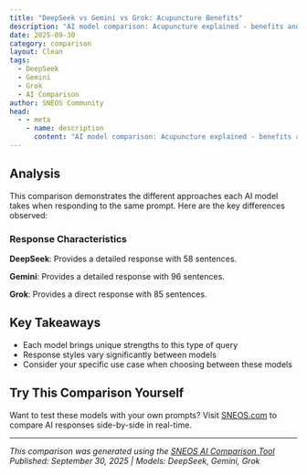 ```yaml
---
title: "DeepSeek vs Gemini vs Grok: Acupuncture Benefits"
description: "AI model comparison: Acupuncture explained - benefits and what to expect..."
date: 2025-09-30
category: comparison
layout: Clean
tags:
  - DeepSeek
  - Gemini
  - Grok
  - AI Comparison
author: SNEOS Community
head:
  - - meta
    - name: description
      content: "AI model comparison: Acupuncture explained - benefits and what to expect..."
---
```


<ChatComparison
  title="DeepSeek vs Gemini vs Grok: Acupuncture Benefits"
  prompt="Acupuncture explained - benefits and what to expect"
  :responses='{
    "DeepSeek": "Of course. Here is a comprehensive explanation of acupuncture, covering its principles, benefits, and what you can expect during a session.\n\n### What is Acupuncture?\n\nAcupuncture is a key component of Traditional Chinese Medicine (TCM), a system of healing that dates back thousands of years. It is based on the concept that a vital energy, called **Qi** (pronounced \u0022chee\u0022), flows through the body along specific pathways known as **meridians**.\n\nAccording to TCM theory, illness and pain occur when the flow of Qi is blocked, deficient, or unbalanced\u2014much like a kink in a garden hose. Acupuncture aims to restore the smooth flow of Qi, thereby restoring health and promoting the body\u0027s natural ability to heal itself.\n\nFrom a modern scientific perspective, acupuncture is thought to work by:\n*   **Stimulating Nerves:** The needles stimulate sensory nerves under the skin and in the muscles. This sends signals to the brain to release natural pain-relieving chemicals like endorphins and neurotransmitters.\n*   **Increasing Blood Flow:** The \u0022micro-trauma\u0022 of the needle can increase blood circulation to the local area, promoting healing and reducing inflammation.\n*   **Modulating Brain Activity:** fMRI studies have shown that acupuncture can calm areas of the brain associated with pain processing and activate areas involved in rest and healing.\n\n---\n\n### The Benefits of Acupuncture\n\nAcupuncture is recognized by major health institutions, including the World Health Organization (WHO) and the National Institutes of Health (NIH), for its effectiveness in treating a wide range of conditions. It is most well-known for pain relief but has many other applications.\n\n**1. Pain Management:**\n*   Chronic lower back pain\n*   Neck pain and stiffness\n*   Osteoarthritis (especially of the knee)\n*   Headaches and migraines\n*   Facial pain (like TMJ)\n*   Tendonitis\n\n**2. Mental and Emotional Well-being:**\n*   Reducing stress and anxiety\n*   Alleviating symptoms of depression\n*   Improving sleep quality and treating insomnia\n*   Managing fatigue and boosting energy\n\n**3. Women\u0027s Health:**\n*   Menstrual cramps and irregular periods\n*   Symptoms of menopause (hot flashes, night sweats)\n*   Morning sickness\n*   Supporting fertility (often used alongside IVF)\n\n**4. Digestive Health:**\n*   Irritable Bowel Syndrome (IBS)\n*   Indigestion and nausea\n\n**5. Other Common Uses:**\n*   Reducing side effects of cancer treatment (like nausea from chemotherapy)\n*   Supporting recovery from strokes\n*   Allergic rhinitis (hay fever)\n*   General wellness and preventive care\n\n---\n\n### What to Expect During Your First Acupuncture Session\n\nA typical first appointment lasts 60 to 90 minutes, while follow-ups are usually 45-60 minutes.\n\n**Step 1: The Comprehensive Consultation**\nYour acupuncturist will begin by asking detailed questions about your main complaint, overall health, lifestyle, diet, sleep, and emotional state. In TCM, everything is connected, so they are building a complete picture of your \u0022pattern of disharmony.\u0022\n\n**Step 2: Diagnosis**\nThe acupuncturist will use traditional diagnostic techniques:\n*   **Looking:** They may examine your tongue, as its color, coating, and shape are considered important diagnostic indicators.\n*   **Listening:** To the sound of your voice and your breathing.\n*   **Touching:** They will feel the pulses on both of your wrists. In TCM, there are six different pulse positions that correspond to different organs and meridians.\n\n**Step 3: The Treatment**\n*   You will lie down on a comfortable treatment table, either on your back, front, or side, depending on where the needles will be placed.\n*   The acupuncturist will use **single-use, sterile, disposable needles** that are as fine as a strand of hair (much thinner than a hypodermic needle).\n*   The acupuncturist will tap the needles into specific points on your body. The depth of insertion varies but is typically very shallow.\n\n**What Does It Feel Like?**\nYou may feel a brief, slight prick, but it is generally not painful. As the needle reaches the correct depth, you might feel a unique sensation called **\u0022De Qi\u0022** (arrival of Qi). This can feel like a dull ache, a heavy, numb, or tingling sensation, or a slight warmth around the needle. This sensation is considered a sign that the treatment is working.\n\n**Step 4: Resting with the Needles**\n*   Once the needles are in place, you will rest quietly for 15 to 30 minutes.\n*   This is often the most enjoyable part. Most people feel deeply relaxed, and many even fall asleep. Soft music may be playing, and the room is typically kept at a comfortable temperature.\n\n**Step 5: Needle Removal and Follow-up**\n*   The needles are removed painlessly. You might not even feel them coming out.\n*   Your acupuncturist will discuss their findings, suggest a treatment plan (e.g., \u0022Let\u0027s start with weekly sessions for 4-6 weeks\u0022), and may offer dietary or lifestyle advice based on TCM principles.\n\n### After Your Session\n\n*   **Immediate Feelings:** It\u0027s common to feel incredibly relaxed and calm. Some people feel a burst of energy, while others may feel a little tired. Both are normal.\n*   **Drink Water:** Stay hydrated to help your body process the treatment.\n*   **Listen to Your Body:** Avoid strenuous exercise, alcohol, and heavy meals for a few hours after your session.\n*   **Healing Process:** Symptoms may improve immediately, or it may take a day or two. Sometimes, symptoms can feel slightly worse for a short period before they improve, which is often a sign that the body is responding.\n\n### Important Considerations\n\n*   **Credentials:** Always seek a qualified, licensed acupuncturist (L.Ac.) or a medical doctor (MD or DO) with certified training in acupuncture.\n*   **Safety:** When performed by a trained professional using sterile needles, acupuncture is extremely safe. Minor side effects like slight bruising or spotting can occur but are rare.\n*   **Communication:** Always inform your acupuncturist of any medical conditions or if you are pregnant.\n\nAcupuncture is a journey into a holistic model of health. It empowers your body\u0027s own healing mechanisms and can be a profoundly effective tool for achieving balance and well-being.",
    "Gemini": "Okay, let\u0027s explore acupuncture! Here\u0027s a breakdown of what it is, its potential benefits, and what you can expect during a session.\n\n**What is Acupuncture?**\n\n*   **Traditional Chinese Medicine (TCM) Origin:** Acupuncture is a core component of TCM, a holistic healthcare system that has been practiced for thousands of years.\n*   **Meridians and Qi (pronounced \u0022chee\u0022):** TCM posits that vital energy, called \u0022Qi,\u0022 flows through pathways in the body called meridians. These meridians are thought to be interconnected and associated with specific organs or functions.\n*   **Balancing Qi:** According to TCM, imbalances or blockages in the flow of Qi can lead to pain, illness, and dysfunction. Acupuncture aims to restore the proper flow of Qi by stimulating specific points along these meridians.\n*   **Needles:** Acupuncture involves the insertion of very thin, sterile, single-use needles into specific points on the body. These needles are typically made of stainless steel.\n*   **Point Selection:** Acupuncturists choose acupuncture points based on a thorough assessment of your health history, symptoms, and a physical examination (including pulse and tongue diagnosis in TCM).\n*   **Modern Science Perspective:** While the TCM explanation relies on Qi, modern research suggests that acupuncture may work through several mechanisms:\n    *   **Stimulating the Nervous System:** Acupuncture may trigger the release of endorphins (natural pain relievers), neurotransmitters (brain chemicals that regulate mood and other functions), and hormones.\n    *   **Improving Circulation:** It may enhance blood flow to the treated areas, promoting healing and reducing inflammation.\n    *   **Releasing Muscle Tension:** It can help relax muscles and relieve muscle spasms.\n    *   **Modulating the Immune System:** There\u0027s some evidence it can influence immune responses.\n\n**Potential Benefits of Acupuncture:**\n\nAcupuncture has been studied for a wide range of conditions.  Keep in mind that the evidence supporting its effectiveness varies depending on the condition. Some of the most common and well-researched uses include:\n\n*   **Pain Management:**\n    *   **Chronic Pain:** Back pain, neck pain, osteoarthritis, knee pain, fibromyalgia, headaches (including migraines and tension headaches).  Acupuncture is often used as part of an integrated pain management approach.\n    *   **Postoperative Pain:**  Can help reduce pain after surgery.\n    *   **Dental Pain:** Sometimes used for dental pain and temporomandibular joint (TMJ) disorders.\n*   **Nausea and Vomiting:**\n    *   **Chemotherapy-Induced Nausea:** Acupuncture (and acupressure) can be helpful in managing nausea and vomiting caused by chemotherapy.\n    *   **Postoperative Nausea:**  May reduce nausea after surgery.\n    *   **Morning Sickness:** Can be used to alleviate nausea during pregnancy (but consult with your doctor).\n*   **Fertility and Reproductive Health:**\n    *   **Infertility:**  Some studies suggest acupuncture may improve fertility outcomes, particularly when used in conjunction with other fertility treatments like IVF. It is believed to help regulate hormones, improve blood flow to the reproductive organs, and reduce stress.\n    *   **Menstrual Problems:**  Can be used to address irregular periods, PMS, and painful periods.\n*   **Mental and Emotional Well-being:**\n    *   **Anxiety and Stress:** Acupuncture can have a calming effect and help reduce symptoms of anxiety and stress.\n    *   **Depression:** Some evidence suggests it may be a helpful adjunct to conventional depression treatment.\n*   **Other Conditions:**\n    *   **Allergies:** Some people find it helpful for managing allergy symptoms.\n    *   **Respiratory Conditions:** Asthma, bronchitis (may provide some relief, but should not replace conventional medical treatment).\n    *   **Stroke Rehabilitation:**  Can be used as part of a comprehensive rehabilitation program.\n    *   **Addiction:**  Sometimes used as a complementary therapy in addiction treatment (e.g., smoking cessation).\n    *   **Bell\u0027s Palsy:** Acupuncture may improve recovery.\n\n**Important Considerations:**\n\n*   **Evidence Varies:** It\u0027s crucial to understand that the scientific evidence supporting acupuncture\u0027s effectiveness is stronger for some conditions than others. Talk to your doctor about whether acupuncture is a suitable treatment option for your specific health concerns.\n*   **Not a Cure-All:** Acupuncture is not a substitute for conventional medical care. It is often used as a complementary therapy, meaning it\u0027s used in conjunction with other treatments.\n*   **Realistic Expectations:**  Be realistic about what acupuncture can achieve.  It may not completely eliminate your symptoms, but it may help to reduce pain, improve function, and enhance your overall well-being.\n*   **Individual Response:** Everyone responds to acupuncture differently. Some people experience immediate relief, while others may need several sessions to see noticeable improvements.\n\n**What to Expect During an Acupuncture Session:**\n\n1.  **Initial Consultation:**\n    *   **Health History:** The acupuncturist will ask you detailed questions about your medical history, lifestyle, diet, sleep, and emotional state.\n    *   **Physical Examination:** They will likely perform a physical examination, which may include:\n        *   **Pulse Diagnosis:** Feeling the quality and strength of your pulses at different points on your wrists.\n        *   **Tongue Diagnosis:** Observing the color, shape, and coating of your tongue.\n        *   **Palpation:** Feeling for areas of tenderness or tension in your body.\n    *   **Diagnosis and Treatment Plan:** Based on the consultation, the acupuncturist will develop a TCM diagnosis and a treatment plan tailored to your specific needs.\n\n2.  **The Acupuncture Treatment:**\n    *   **Preparation:** You\u0027ll typically lie down on a comfortable treatment table. The acupuncturist will clean the areas where the needles will be inserted.\n    *   **Needle Insertion:** The acupuncturist will gently insert thin, sterile needles into specific acupuncture points. You may feel a brief, mild sensation like a pinch or tingling. Many people report feeling little to no discomfort.\n    *   **Needle Sensation (De Qi):** After the needles are inserted, you may experience a sensation called \u0022De Qi.\u0022 This can feel like a dull ache, heaviness, tingling, or warmth around the needle. It\u0027s often considered a sign that the treatment is working.\n    *   **Needle Retention:** The needles will typically remain in place for 20-40 minutes, depending on the treatment plan. During this time, you\u0027ll usually relax quietly. Some acupuncturists may use heat lamps or other techniques to enhance the treatment.\n    *   **Needle Removal:** The acupuncturist will carefully remove the needles.\n\n3.  **After the Treatment:**\n    *   **Relaxation:** It\u0027s common to feel relaxed and calm after an acupuncture session.\n    *   **Possible Side Effects:** Some people experience mild side effects, such as soreness, bruising, or slight bleeding at the needle insertion sites. These are usually temporary.\n    *   **Follow-Up:** Your acupuncturist will discuss a follow-up plan, which may involve a series of treatments over several weeks or months.\n    *   **Lifestyle Recommendations:** They may also offer recommendations for diet, exercise, or other lifestyle changes to support your healing.\n\n**Finding a Qualified Acupuncturist:**\n\n*   **Licensing and Certification:** In most countries and regions, acupuncturists are required to be licensed or certified. Look for a practitioner who is licensed in your area.\n*   **Training and Experience:**  In the USA, most licensed acupuncturists have completed a master\u0027s or doctoral degree in acupuncture or Oriental medicine.  Ask about their training and experience.\n*   **Specialization:** Some acupuncturists specialize in specific areas, such as pain management, fertility, or sports medicine.\n*   **Referrals:** Ask your doctor, friends, or family members for referrals.\n*   **Initial Consultation:** Schedule a brief consultation with the acupuncturist to discuss your health concerns and ask questions.\n*   **Comfort Level:** Choose an acupuncturist with whom you feel comfortable and trust.\n\n**Safety:**\n\nAcupuncture is generally considered safe when performed by a qualified and licensed practitioner using sterile needles. However, like any medical procedure, there are potential risks:\n\n*   **Soreness or Bruising:** These are the most common side effects and are usually mild and temporary.\n*   **Infection:** The risk of infection is very low when sterile, single-use needles are used.\n*   **Bleeding:**  Minor bleeding can occur at the needle insertion sites, especially if you are taking blood thinners.\n*   **Pneumothorax (Collapsed Lung):** This is a rare but serious complication that can occur if a needle is inserted too deeply into the chest.  It\u0027s important to choose a qualified acupuncturist who is knowledgeable about anatomy and proper needle technique.\n*   **Nerve Damage:**  Extremely rare.\n\n**Contraindications:**\n\nAcupuncture may not be appropriate for everyone. Talk to your doctor before trying acupuncture if you have any of the following conditions:\n\n*   **Bleeding Disorders:** (e.g., hemophilia)\n*   **Pacemaker:**  Acupuncture near the pacemaker site should be avoided.\n*   **Pregnancy:**  Some acupuncture points should be avoided during pregnancy. Make sure your acupuncturist is experienced in treating pregnant women.\n*   **Skin Infections:** Avoid acupuncture in areas with skin infections.\n*   **Compromised Immune System:**  May increase the risk of infection.\n\n**In Summary:**\n\nAcupuncture is a traditional Chinese medicine technique that involves inserting thin needles into specific points on the body to stimulate the flow of Qi and promote healing. It has been studied for a variety of conditions, particularly pain management, nausea, fertility, and mental/emotional well-being. While more research is needed to fully understand its mechanisms and effectiveness, many people find acupuncture to be a safe and helpful complementary therapy. If you are considering acupuncture, it\u0027s important to find a qualified and licensed practitioner and discuss your health concerns with your doctor.\n",
    "Grok": "Acupuncture is a traditional Chinese medicine (TCM) practice that has been used for thousands of years to promote health and treat various conditions. It involves the insertion of very thin needles into specific points on the body, known as acupuncture points, to balance the flow of energy (called \u0022Qi,\u0022 pronounced \u0022chee\u0022) and stimulate the body\u0027s natural healing processes. Here\u0027s a detailed explanation of acupuncture, its benefits, and what to expect during a session.\n\n### **What is Acupuncture?**\nAcupuncture is based on the concept that energy, or Qi, flows through meridians (pathways) in the body. When this energy is blocked or imbalanced, it can lead to pain, illness, or other health issues. By inserting needles into specific points along these meridians, acupuncture aims to restore balance, improve energy flow, and trigger the release of natural painkillers and healing chemicals in the body, such as endorphins.\n\nIn modern Western medicine, acupuncture is often explained through its effects on the nervous system, muscles, and connective tissues. Research suggests it can stimulate nerves, increase blood flow, reduce inflammation, and promote relaxation.\n\n---\n\n### **Benefits of Acupuncture**\nAcupuncture is used to address a wide range of physical and mental health conditions. While individual results vary, many people find it helpful for the following:\n\n1. **Pain Relief**: \n   - Effective for chronic pain conditions such as back pain, neck pain, arthritis, and migraines.\n   - Helps reduce postoperative pain and pain from injuries.\n\n2. **Stress and Anxiety Reduction**:\n   - Promotes relaxation by stimulating the release of feel-good hormones like endorphins and reducing cortisol (stress hormone) levels.\n   - May help with anxiety, depression, and insomnia.\n\n3. **Improved Sleep**:\n   - Often used to treat insomnia and other sleep disorders by calming the mind and body.\n\n4. **Digestive Health**:\n   - Can alleviate symptoms of irritable bowel syndrome (IBS), nausea, and other gastrointestinal issues.\n\n5. **Women\u2019s Health**:\n   - Helps with menstrual cramps, irregular periods, and symptoms of menopause.\n   - Sometimes used as a complementary treatment for fertility and during pregnancy (under proper guidance).\n\n6. **Immune System Support**:\n   - May boost the immune system and help the body fight infections or recover from illness.\n\n7. **Other Conditions**:\n   - May assist with allergies, asthma, headaches, and fatigue.\n   - Sometimes used as an adjunct therapy for cancer patients to manage treatment side effects like nausea and pain.\n\n**Note**: While acupuncture is widely studied and often effective, results are not guaranteed, and it may not work for everyone. Scientific evidence is stronger for some conditions (like pain management) than others.\n\n---\n\n### **What to Expect During an Acupuncture Session**\nIf you\u0027re considering acupuncture, here\u0027s what you can typically expect before, during, and after a session:\n\n#### **Before the Session**:\n1. **Choosing a Practitioner**:\n   - Look for a licensed acupuncturist (in the U.S., often credentialed as L.Ac.) who has completed proper training. Many states and countries require certification.\n   - Check reviews or ask for recommendations from healthcare providers or friends.\n   \n2. **Initial Consultation**:\n   - Your first visit often includes a detailed discussion of your health history, current symptoms, lifestyle, and goals for treatment.\n   - The acupuncturist may examine your tongue, check your pulse, or assess other physical signs as part of a TCM diagnosis.\n\n#### **During the Session**:\n1. **Setting and Preparation**:\n   - Sessions typically take place in a quiet, relaxing environment. You may lie down on a treatment table.\n   - You\u2019ll wear loose clothing or be provided with a gown. Only the areas where needles are inserted need to be exposed.\n\n2. **Needle Insertion**:\n   - The acupuncturist will use sterile, single-use, ultra-thin needles (much thinner than hypodermic needles used for injections).\n   - Needles are inserted into specific points on your body, which may or may not be near the area of concern (e.g., points on your hand might be used for a headache).\n   - You might feel a slight pinch, tingling, or dull ache when the needle is inserted, but it\u2019s generally not painful. Many people feel relaxed or even fall asleep during the session.\n\n3. **Duration**:\n   - Needles are usually left in place for 15\u201330 minutes. During this time, you\u2019ll rest quietly.\n   - Some practitioners may use additional techniques like cupping (suction cups on the skin), moxibustion (burning an herb near the skin to warm it), or electrical stimulation of the needles.\n\n#### **After the Session**:\n1. **Immediate Effects**:\n   - Many people feel relaxed or energized immediately after. Some notice relief from symptoms right away, while others require multiple sessions to see results.\n   - You might feel slight soreness or bruising at needle sites, but this is rare and typically mild.\n\n2. **Follow-Up**:\n   - Your acupuncturist may recommend a series of sessions (e.g., weekly for 4\u20138 weeks) depending on your condition.\n   - They might also suggest dietary or lifestyle changes based on TCM principles.\n\n---\n\n### **Risks and Considerations**\nAcupuncture is generally considered safe when performed by a trained, licensed practitioner. However, there are a few risks and considerations:\n- **Minor Side Effects**: Slight bruising, soreness, or bleeding at needle sites.\n- **Rare Risks**: Infection (if non-sterile needles are used) or injury to organs (extremely rare with a qualified practitioner).\n- **Contraindications**: Not recommended for people with certain conditions (e.g., bleeding disorders) or in specific areas during pregnancy unless done by a specialist.\n- **Consult Your Doctor**: If you have a serious medical condition or are on medications, discuss acupuncture with your healthcare provider to ensure it\u2019s safe for you.\n\n---\n\n### **Does Acupuncture Work?**\nThe effectiveness of acupuncture varies depending on the individual and the condition being treated. Scientific studies have shown:\n- Strong evidence for its role in managing chronic pain, migraines, and tension headaches.\n- Moderate evidence for conditions like anxiety, insomnia, and nausea.\n- Mixed or limited evidence for other conditions like fertility or weight loss.\n\nMany people report significant benefits even when scientific explanations aren\u2019t fully clear, which may be due to the placebo effect, relaxation, or other mechanisms. The World Health Organization (WHO) and the National Institutes of Health (NIH) recognize acupuncture as a valid treatment for certain conditions.\n\n---\n\n### **Conclusion**\nAcupuncture is a holistic therapy with potential benefits for pain relief, stress reduction, and overall well-being. It\u2019s a low-risk option for many people when performed by a qualified practitioner. If you\u2019re curious about trying it, start by finding a licensed acupuncturist, discussing your health goals, and going in with an open mind. Results often take time, so patience and consistency are key. If you have specific medical concerns, consult your doctor to ensure acupuncture is a safe and appropriate addition to your care plan."
  }'
  published-date="22:46"
/>

## Analysis

This comparison demonstrates the different approaches each AI model takes when responding to the same prompt. Here are the key differences observed:

### Response Characteristics

**DeepSeek**: Provides a detailed response with 58 sentences. 

**Gemini**: Provides a detailed response with 96 sentences. 

**Grok**: Provides a direct response with 85 sentences. 

## Key Takeaways

- Each model brings unique strengths to this type of query
- Response styles vary significantly between models
- Consider your specific use case when choosing between these models

## Try This Comparison Yourself

Want to test these models with your own prompts? Visit [SNEOS.com](https://sneos.com) to compare AI responses side-by-side in real-time.

---

*This comparison was generated using the [SNEOS AI Comparison Tool](https://sneos.com)*
*Published: September 30, 2025 | Models: DeepSeek, Gemini, Grok*
